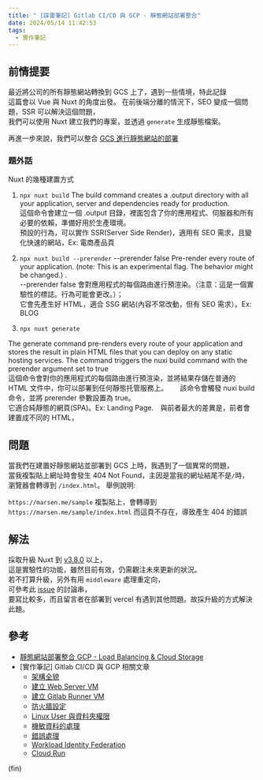 ```yaml
---
title: " [踩雷筆記] Gitlab CI/CD 與 GCP - 靜態網站部署整合"
date: 2024/05/14 11:42:53
tags:
  - 實作筆記
---
```


## 前情提要

最近將公司的所有靜態網站轉換到 GCS 上了，遇到一些情境，特此記錄  
這篇會以 Vue 與 Nuxt 的角度出發。
在前後端分離的情況下，SEO 變成一個問題，SSR 可以解決這個問題，  
我們可以使用 Nuxt 建立我們的專案，並透過 `generate` 生成靜態檔案。

再進一步來說，我們可以整合 [GCS 進行靜態網站的部署](https://cloud.google.com/storage/docs/hosting-static-website)

### 題外話

Nuxt 的幾種建置方式

1. `npx nuxt build`
  The build command creates a .output directory with all your application, server and dependencies ready for production.  
  這個命令會建立一個 .output 目錄，裡面包含了你的應用程式、伺服器和所有必要的依賴，準備好用於生產環境。  
  預設的行為，可以實作 SSR(Server Side Render)，適用有 SEO 需求，且變化快速的網站，Ex: 電商產品頁

2. `npx nuxt build --prerender`
  --prerender	false	Pre-render every route of your application. (note: This is an experimental flag. The behavior might be changed.) .  
  --prerender false 會對應用程式的每個路由進行預渲染。（注意：這是一個實驗性的標誌。行為可能會更改。）；  
  它會先產生好 HTML，適合 SSG 網站(內容不常改動，但有 SEO 需求）。Ex: BLOG

3. `npx nuxt generate `

  The generate command pre-renders every route of your application and stores the result in plain HTML files that you can deploy on any static hosting services. The command triggers the nuxi build command with the prerender argument set to true  
  這個命令會對你的應用程式的每個路由進行預渲染，並將結果存儲在普通的 HTML 文件中，你可以部署到任何靜態托管服務上。　　
  該命令會觸發 nuxi build 命令，並將 prerender 參數設置為 true。  
  它適合純靜態的網頁(SPA)。Ex: Landing Page.　與前者最大的差異是，前者會建置成不同的 HTML，

## 問題

當我們在建置好靜態網站並部署到 GCS 上時，我遇到了一個異常的問題，  
當我複製貼上網址時會發生 404 Not Found，主因是當我的網址結尾不是`/`時，  
瀏覽器會轉導到 `/index.html`。
舉例說明:

`https://marsen.me/sample` 複製貼上，會轉導到 `https://marsen.me/sample/index.html`
而這頁不存在，導致產生 404 的錯誤

## 解法

採取升級 Nuxt 到 [v3.8.0](https://github.com/nuxt/nuxt/releases/tag/v3.8.0) 以上，  
這是實驗性的功能，雖然目前有效，仍需觀注未來更新的狀況。  
若不打算升級，另外有用 `middleware` 處理重定向，  
可參考此 [issue](https://github.com/nuxt/nuxt/issues/15462#issuecomment-1407374859) 的討論串，  
要寫比較多，而且留言者在部署到 vercel 有遇到其他問題。故採升級的方式解決此題。

## 參考

- [靜態網站部署整合 GCP - Load Balancing & Cloud Storage](https://blog.marsen.me/2022/03/09/2022/gcp_static_site_with_cloud_storage_and_loading_balancing/)
- [實作筆記] Gitlab CI/CD 與 GCP 相關文章
  - [架構全貌](https://blog.marsen.me/2023/04/13/2023/gitlab_ci_and_gcp_vm/)
  - [建立 Web Server VM](https://blog.marsen.me/2023/04/14/2023/gitlab_ci_and_gcp_vm_create_server/)
  - [建立 Gitlab Runner VM](https://blog.marsen.me/2023/04/14/2023/gitlab_ci_and_gcp_vm_cretae_runner/)
  - [防火牆設定](https://blog.marsen.me/2023/04/14/2023/gitlab_ci_and_gcp_vm_firewall/)
  - [Linux User 與資料夾權限](https://blog.marsen.me/2023/04/24/2023/gitlab_ci_and_gcp_vm_account/)
  - [機敏資料的處理](https://blog.marsen.me/2023/05/29/2023/gitlab_ci_and_gcp_vm_secret_config/)
  - [錯誤處理](https://blog.marsen.me/2023/11/16/2023/gitlab_ci_error_handle/)
  - [Workload Identity Federation](https://blog.marsen.me/2024/03/13/2024/gitlab_ci_and_gcp_workload_federation/)
  - [Cloud Run](https://blog.marsen.me/2024/04/17/2024/gitlab_ci_and_gcp_cloud_run/)

(fin)
